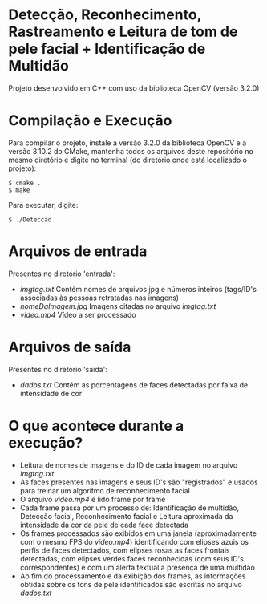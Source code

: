 # Detecção, Reconhecimento, Rastreamento e Leitura de tom de pele facial + Identificação de Multidão


Projeto desenvolvido em C++ com uso da biblioteca OpenCV (versão 3.2.0)

# Compilação e Execução
Para compilar o projeto, instale a versão 3.2.0 da biblioteca OpenCV e a versão 3.10.2 do CMake, mantenha todos os arquivos deste repositório no mesmo diretório e digite no terminal (do diretório onde está localizado o projeto):

    $ cmake .
    $ make

Para executar, digite:

    $ ./Deteccao

# Arquivos de entrada
Presentes no diretório 'entrada':
  - *imgtag.txt*
        Contém nomes de arquivos jpg e números inteiros (tags/ID's associadas às pessoas retratadas nas imagens)
  - *nomeDaImagem.jpg* 
        Imagens citadas no arquivo *imgtag.txt*
  - *video.mp4*
        Vídeo a ser processado

# Arquivos de saída
Presentes no diretório 'saida':
  - *dados.txt*
        Contém as porcentagens de faces detectadas por faixa de intensidade de cor

# O que acontece durante a execução?
  - Leitura de nomes de imagens e do ID de cada imagem no arquivo *imgtag.txt*
  - As faces presentes nas imagens e seus ID's são "registrados" e usados para treinar um algoritmo de reconhecimento facial
  - O arquivo *video.mp4* é lido frame por frame
  - Cada frame passa por um processo de: Identificação de multidão, Detecção facial, Reconhecimento facial e Leitura aproximada da intensidade da cor da pele de cada face detectada
  - Os frames processados são exibidos em uma janela (aproximadamente com o mesmo FPS do *video.mp4*) identificando com elipses azuis os perfis de faces detectados, com elipses rosas as faces frontais detectadas, com elipses verdes faces reconhecidas (com seus ID's correspondentes) e com um alerta textual a presença de uma multidão
  - Ao fim do processamento e da exibição dos frames, as informações obtidas sobre os tons de pele identificados são escritas no arquivo *dados.txt*
   
   
